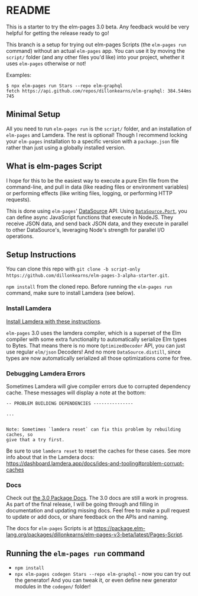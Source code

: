 # README

This is a starter to try the elm-pages 3.0 beta. Any feedback would be very helpful for getting the release ready to go!

This branch is a setup for trying out elm-pages Scripts (the `elm-pages run` command) without an actual `elm-pages` app. You can use it by moving the `script/` folder (and any other files you'd like) into your project, whether it uses `elm-pages` otherwise or not!


Examples:

```shell
$ npx elm-pages run Stars --repo elm-graphql
fetch https://api.github.com/repos/dillonkearns/elm-graphql: 384.544ms
745
```

## Minimal Setup

All you need to run `elm-pages run` is the `script/` folder, and an installation of `elm-pages` and Lamdera. The rest is optional! Though
I recommend locking your `elm-pages` installation to a specific version with a `package.json` file rather than just using a globally installed version.

## What is elm-pages Script

I hope for this to be the easiest way to execute a pure Elm file from the command-line, and pull in data (like reading files or environment variables) or performing effects (like writing files, logging, or performing HTTP requests).

This is done using `elm-pages`' [DataSource](https://package.elm-lang.org/packages/dillonkearns/elm-pages-v3-beta/latest/DataSource) API. Using [`DataSource.Port`](https://package.elm-lang.org/packages/dillonkearns/elm-pages-v3-beta/latest/DataSource-Port),
you can define async JavaScript functions that execute in NodeJS. They receive JSON data, and send back JSON data, and they execute in parallel to other DataSource's, leveraging Node's strength for parallel I/O operations.

## Setup Instructions

You can clone this repo with `git clone -b script-only https://github.com/dillonkearns/elm-pages-3-alpha-starter.git`.

`npm install` from the cloned repo. Before running the `elm-pages run` command, make sure to install Lamdera (see below).

### Install Lamdera

[Install Lamdera with these instructions](https://dashboard.lamdera.app/docs/download).

`elm-pages` 3.0 uses the lamdera compiler, which is a superset of the Elm compiler with some extra functionality to automatically serialize Elm types to Bytes. That means there is no more `OptimizedDecoder` API, you can just use regular `elm/json` Decoders! And no more `DataSource.distill`, since types are now automatically serialized all those optimizations come for free.

### Debugging Lamdera Errors

Sometimes Lamdera will give compiler errors due to corrupted dependency cache. These messages will display a note at the bottom:

```
-- PROBLEM BUILDING DEPENDENCIES ---------------

...


Note: Sometimes `lamdera reset` can fix this problem by rebuilding caches, so
give that a try first.
```

Be sure to use `lamdera reset` to reset the caches for these cases. See more info about that in the Lamdera docs: https://dashboard.lamdera.app/docs/ides-and-tooling#problem-corrupt-caches

### Docs

Check out [the 3.0 Package Docs](https://package.elm-lang.org/packages/dillonkearns/elm-pages-v3-beta/latest/). The 3.0 docs are still a work in progress. As part of the final release, I will be going through and filling in documentation and updating missing docs. Feel free to make a pull request to update or add docs, or share feedback on the APIs and naming.

The docs for `elm-pages` Scripts is at https://package.elm-lang.org/packages/dillonkearns/elm-pages-v3-beta/latest/Pages-Script.

## Running the `elm-pages run` command

- `npm install`
- `npx elm-pages codegen Stars --repo elm-graphql` - now you can try out the generator! And you can tweak it, or even define new generator modules in the `codegen/` folder!
